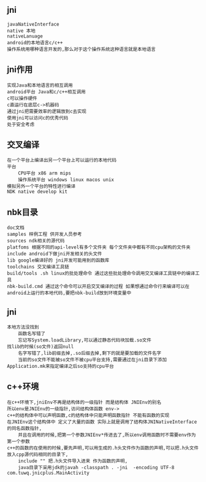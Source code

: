 ## jni
	javaNativeInterface
	native 本地
	nativeLanuage		
	android的本地语言c/c++
	操作系统用哪种语言开发的,那么对于这个操作系统这种语言就是本地语言

## jni作用
	实现Java和本地语言的相互调用
	android平台 Java和c/c++相互调用
	c可以操作硬件
	c直运行在底层c->机器码
	通过jni把需要效率的逻辑放到c去实现
	使用jni可以访问c的优秀代码
	处于安全考虑

## 交叉编译	
	在一个平台上编译出另一个平台上可以运行的本地代码
	平台
		CPU平台 x86 arm mips 
		操作系统平台 windows linux macos unix
	模拟另外一个平台的特性进行编译
	NDK native develop kit

## nbk目录
	doc文档
	samples 样例工程 供开发人员参考
	sources ndk相关的源代码
	platfoms 根据不同的api-level有多个文件夹 每个文件夹中都有不同cpu架构的文件夹
	include android下做jni开发相关的头文件
	lib google编译好的 jni开发可能用到的函数库
	toolchains 交叉编译工具链
	build/tools .sh linux的批处理命令 通过这些批处理命令调用交叉编译工具链中的编译工具
	nbk-build.cmd 通过这个命令可以开启交叉编译的过程 如果想通过命令行来编译可以在android上运行的本地代码,要把nbk-build放到环境变量中

## jni
	本地方法没找到
		函数名写错了
		忘记写System.loadLibrary,可以通过静态代码块加载.so文件
	找lib的时候(so文件)返回null
		名字写错了,lib前缀去掉,.so后缀去掉,剩下的就是要加载的文件名字
		当前的so文件不能被so文件不被cpu平台支持,需要通过在jni目录下添加Application.mk来指定编译之后so支持的cpu平台

## c++环境
	在c++环境下,jniEnv不再是结构体的一级指针 而是结构体 JNIEnv的别名
	所以env是JNIEnv的一级指针,访问结构体函数 env->
	c++的结构体中可以声明函数,c的结构体中只能声明函数指针 不能有函数的实现
	在JNIEnv这个结构体中 定义了大量的函数 实际上就是调用了结构体JNINativeInterface的同名函数指针,
		并且在调用的时候,把第一个参数JNIEnv*传进去了,所以env调用函数时不需要env作为第一个参数
	c++的函数的在使用的时候,要先声明,可以用生成的.h头文件作为函数的声明,可以把.h头文件放入cpp源代码相同的目录下,
		include "" 把.h头文件导入进来 作为函数的声明,
		java目录下采用jdk的javah -classpath . -jni  -encoding UTF-8 com.tuwq.jnicplus.MainActivity